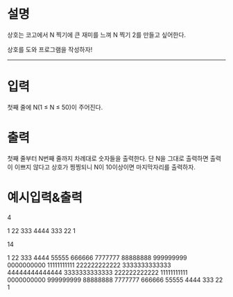 # 설명

상호는 코고에서 N 찍기에 큰 재미를 느껴 N 찍기 2를 만들고 싶어한다.

상호를 도와 프로그램을 작성하자!

---

# 입력

첫째 줄에 N(1 ≤ N ≤ 50)이 주어진다.

# 출력

첫째 줄부터 N번째 줄까지 차례대로 숫자들을 출력한다.
단 N을 그대로 출력하면 출력이 이쁘지 않다고 상호가 찡찡되니 N이 10이상이면 마지막자리를 출력하자.

# 예시입력&출력

4

1
22
333
4444
333
22
1

14

1
22
333
4444
55555
666666
7777777
88888888
999999999
0000000000
11111111111
222222222222
3333333333333
44444444444444
3333333333333
222222222222
11111111111
0000000000
999999999
88888888
7777777
666666
55555
4444
333
22
1
